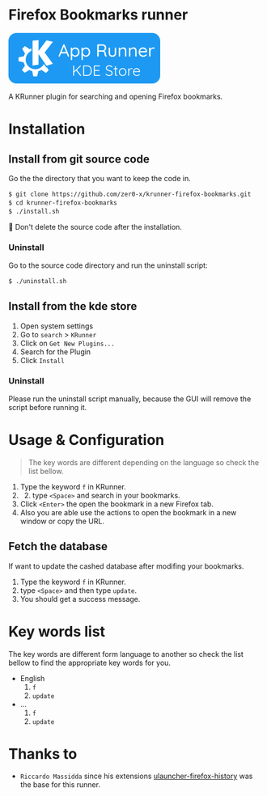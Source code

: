 # Firefox Bookmarks runner
[![Get the runner from kde store](https://raw.githubusercontent.com/ZER0-X/badges/main/kde/store/get-the-app-runner.svg)](https://www.pling.com/p/)

A KRunner plugin for searching and opening Firefox bookmarks.

# Installation
## Install from git source code
Go the the directory that you want to keep the code in.
```bash
$ git clone https://github.com/zer0-x/krunner-firefox-bookmarks.git
$ cd krunner-firefox-bookmarks
$ ./install.sh
```
🔴 Don't delete the source code after the installation.
### Uninstall
Go to the source code directory and run the uninstall script:
```bash
$ ./uninstall.sh
```

## Install from the kde store
1. Open system settings
2. Go to `search` > `KRunner`
3. Click on `Get New Plugins...`
4. Search for the Plugin
5. Click `Install`
### Uninstall
Please run the uninstall script manually, because the GUI will remove the script before running it.

# Usage & Configuration
> The key words are different depending on the language so check the list bellow.
1. Type the keyword `f` in KRunner.
2. 2. type `<Space>` and search in your bookmarks.
3. Click `<Enter>` the open the bookmark in a new Firefox tab.
4. Also you are able use the actions to open the bookmark in a new window or copy the URL.
## Fetch the database
If want to update the cashed database after modifing your bookmarks.
1. Type the keyword `f` in KRunner.
2. type `<Space>` and then type `update`.
3. You should get a success message.

# Key words list
The key words are different form language to another so check the list bellow to find the appropriate key words for you.
- English
    1. `f`
    2. `update`
- ...
    1. `f`
    2. `update`


# Thanks to
- `Riccardo Massidda` since his extensions [ulauncher-firefox-history](https://github.com/rmassidda/ulauncher-firefox-history) was the base for this runner.
